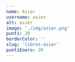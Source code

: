 ```yaml
---
nome: Asier
username: asier
alt: asier
image: './img/asier.png'
punti: 20
borderColor: ''
slug: 'libros-asier'
puntiEnero: 20
---
```

